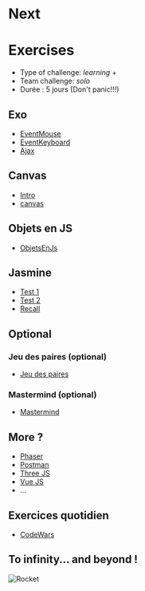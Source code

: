 # Next

# Exercises

- Type of challenge: *learning* +
- Team challenge: *solo*
- Durée : 5 jours (Don't panic!!!)


## Exo

- [EventMouse](./0.exoNext/Event/MOUSE-EVENT/README.md)
- [EventKeyboard](./0.exoNext/Event/KEYBOARD-EVENT/README.md)
- [Ajax](./0.exoNext/Ajax/js-exercises-ajax-webservice/readme.md)

## Canvas

- [Intro](https://docs.google.com/presentation/d/1YbA9I-SbCs5Vpz4xAPf5QvJGpfSt88GYmSKSeFIjE6U/edit?usp=sharing)
- [canvas](./1.canvas)

## Objets en JS

- [ObjetsEnJs](./2.objetsEnJs)

## Jasmine

- [Test 1](./3.0.Test1)
- [Test 2](./3.1.Test2)
- [Recall](./3.2.recall)

## Optional

### Jeu des paires (optional)

- [Jeu des paires](./O.jeu-des-paires)

### Mastermind (optional)

- [Mastermind](./O.mastermind)

## More ?

- [Phaser](http://phaser.io/tutorials/making-your-first-phaser-3-game/part1)
- [Postman](https://www.getpostman.com/)
- [Three JS](https://threejs.org/)
- [Vue JS](https://vuejs.org/)
- ...

## Exercices quotidien

- [CodeWars](https://www.codewars.com/)

## To infinity... and beyond !

![Rocket](rocket.gif)
